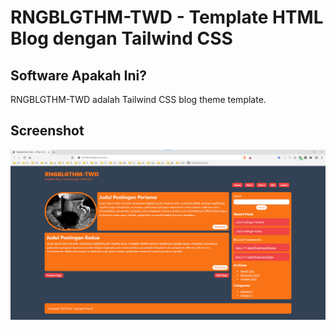 # RNGBLGTHM-TWD - Template HTML Blog dengan Tailwind CSS

## Software Apakah Ini?

RNGBLGTHM-TWD adalah Tailwind CSS blog theme template.

## Screenshot

![ScreenShot](.readme-assets/RNGBLGTHM-TWD-1.png?raw=true)
